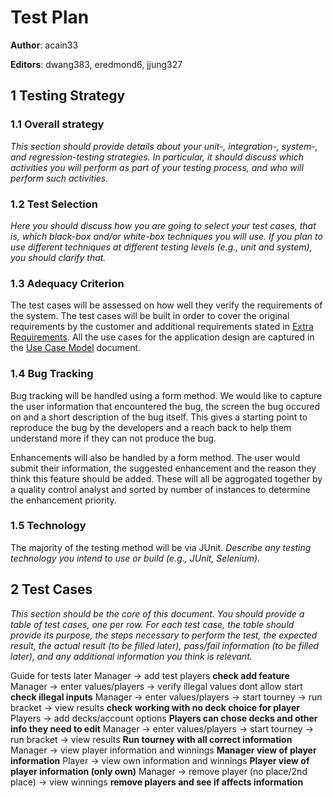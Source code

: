 # Test Plan

**Author**: acain33

**Editors**: dwang383, eredmond6, jjung327

## 1 Testing Strategy

### 1.1 Overall strategy

*This section should provide details about your unit-, integration-, system-, and regression-testing strategies. In particular, it should discuss which activities you will perform as part of your testing process, and who will perform such activities.*

### 1.2 Test Selection

*Here you should discuss how you are going to select your test cases, that is, which black-box and/or white-box techniques you will use. If you plan to use different techniques at different testing levels (e.g., unit and system), you should clarify that.*

### 1.3 Adequacy Criterion

The test cases will be assessed on how well they verify the requirements of the system. The test cases will be built in order to cover the original requirements by the customer and additional requirements stated in [Extra Requirements](https://github.gatech.edu/gt-omscs-se-2017spring/6300Spring17Team75/blob/master/GroupProject/Docs/ExtraRequirements.md). All the use cases for the application design are captured in the [Use Case Model](https://github.gatech.edu/gt-omscs-se-2017spring/6300Spring17Team75/blob/master/GroupProject/Docs/UseCaseModel.md) document.

### 1.4 Bug Tracking

Bug tracking will be handled using a form method. We would like to capture the user information that encountered the bug, the screen the bug occured on and a short description of the bug itself. This gives a starting point to reproduce the bug by the developers and a reach back to help them understand more if they can not produce the bug.

Enhancements will also be handled by a form method. The user would submit their information, the suggested enhancement and the reason they think this feature should be added. These will all be aggrogated together by a quality control analyst and sorted by number of instances to determine the enhancement priority.

### 1.5 Technology

The majority of the testing method will be via JUnit. 
*Describe any testing technology you intend to use or build (e.g., JUnit, Selenium).*

## 2 Test Cases

*This section should be the core of this document. You should provide a table of test cases, one per row. For each test case, the table should provide its purpose, the steps necessary to perform the test, the expected result, the actual result (to be filled later), pass/fail information (to be filled later), and any additional information you think is relevant.*

Guide for tests later
Manager -> add test players **check add feature**
Manager -> enter values/players -> verify illegal values dont allow start **check illegal inputs**
Manager -> enter values/players -> start tourney -> run bracket -> view results **check working with no deck choice for player**
Players -> add decks/account options **Players can chose decks and other info they need to edit**
Manager -> enter values/players -> start tourney -> run bracket -> view results **Run tourney with all correct information**
Manager -> view player information and winnings **Manager view of player information**
Player -> view own information and winnings **Player view of player information (only own)**
Manager -> remove player (no place/2nd place) -> view winnings **remove players and see if affects information**


